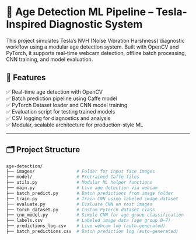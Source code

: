 # 🚀 Age Detection ML Pipeline – Tesla-Inspired Diagnostic System

This project simulates Tesla’s NVH (Noise Vibration Harshness) diagnostic workflow using a modular age detection system. Built with OpenCV and PyTorch, it supports real-time webcam detection, offline batch processing, CNN training, and model evaluation.

## 🧠 Features

✅ Real-time age detection with OpenCV  
✅ Batch prediction pipeline using Caffe model  
✅ PyTorch Dataset loader and CNN model training  
✅ Evaluation script for testing trained models  
✅ CSV logging for diagnostics and analysis  
✅ Modular, scalable architecture for production-style ML

---

## 🗂️ Project Structure

```bash
age-detection/
├── images/                # Folder for input face images
├── model/                 # Pretrained Caffe files
├── utils.py               # Modular ML helper functions
├── main.py                # Live age detection via webcam
├── batch_predict.py       # Batch predictions from image folder
├── train.py               # Train CNN using labeled image dataset
├── evaluate.py            # Evaluate CNN on test images
├── torch_dataset.py       # Custom PyTorch dataset class
├── cnn_model.py           # Simple CNN for age group classification
├── labels.csv             # Labeled image data (age group 0–7)
├── predictions_log.csv    # Live webcam log (auto-generated)
├── batch_predictions.csv  # Batch prediction log (auto-generated)
